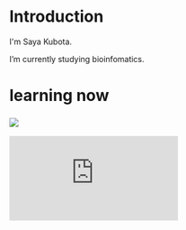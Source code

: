 # Introduction

I'm Saya Kubota.

I’m currently studying bioinfomatics.

# learning now

### ![](https://skillicons.dev/icons?i=r,python,blender)


![GitHub Stats](https://github-stats-evirunurm.vercel.app/api/stats.js?username=S-Kubota-00)


<!--
**S-Kubota-00/S-Kubota-00** is a ✨ _special_ ✨ repository because its `README.md` (this file) appears on your GitHub profile.

Here are some ideas to get you started:

- 🔭 I’m currently working on ...
- 🌱 I’m currently learning ...
- 👯 I’m looking to collaborate on ...
- 🤔 I’m looking for help with ...
- 💬 Ask me about ...
- 📫 How to reach me: ...
- 😄 Pronouns: ...
- ⚡ Fun fact: ...
-->
